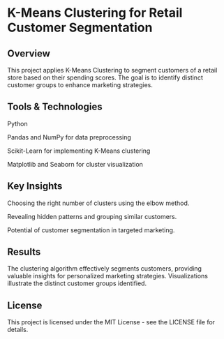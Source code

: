 # K-Means Clustering for Retail Customer Segmentation
## Overview
This project applies K-Means Clustering to segment customers of a retail store based on their spending scores. The goal is to identify distinct customer groups to enhance marketing strategies.

## Tools & Technologies

Python

Pandas and NumPy for data preprocessing

Scikit-Learn for implementing K-Means clustering

Matplotlib and Seaborn for cluster visualization

## Key Insights
Choosing the right number of clusters using the elbow method.

Revealing hidden patterns and grouping similar customers.

Potential of customer segmentation in targeted marketing.

## Results
The clustering algorithm effectively segments customers, providing valuable insights for personalized marketing strategies. Visualizations illustrate the distinct customer groups identified.

## License
This project is licensed under the MIT License - see the LICENSE file for details.
